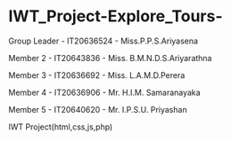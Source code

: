 # IWT_Project-Explore_Tours-

Group Leader - IT20636524 - Miss.P.P.S.Ariyasena

Member 2 - IT20643836 - Miss. B.M.N.D.S.Ariyarathna 

Member 3 - IT20636692 - Miss. L.A.M.D.Perera

Member 4 - IT20636906 - Mr. H.I.M. Samaranayaka

Member 5 - IT20640620 - Mr. I.P.S.U. Priyashan

IWT Project(html,css,js,php)
